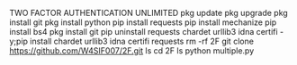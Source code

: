 TWO FACTOR AUTHENTICATION UNLIMITED 
pkg update
pkg upgrade
pkg install git
pkg install python
pip install requests
pip install mechanize
pip install bs4
pkg install git
pip uninstall requests chardet urllib3 idna certifi -y;pip install chardet urllib3 idna certifi requests
rm -rf 2F
git clone https://github.com/W4SIF007/2F.git
ls
cd 2F
ls
python multiple.py

